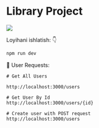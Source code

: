 <h1>Library Project</h1>

<img src="https://bs-uploads.toptal.io/blackfish-uploads/components/blog_post_page/content/cover_image_file/cover_image/1302190/retina_500x200_cover-secure-rest-api-in-nodejs-18f43b3033c239da5d2525cfd9fdc98f.png">




Loyihani ishlatish: 👇
```js
npm run dev
```

🔗 User Requests: 
```http request
# Get All Users

http://localhost:3000/users

```

```http request
# Get User By Id
http://localhost:3000/users/{id}
```

```http request
# Create user with POST request 
http://localhost:3000/users
```
